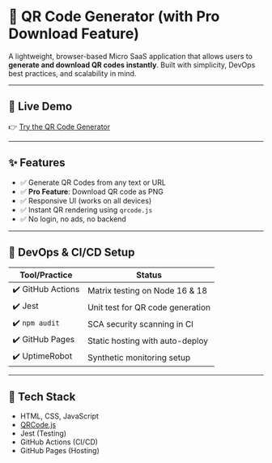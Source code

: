 # 📱 QR Code Generator (with Pro Download Feature)

A lightweight, browser-based Micro SaaS application that allows users to **generate and download QR codes instantly**. Built with simplicity, DevOps best practices, and scalability in mind.

---

## 🚀 Live Demo
👉 [Try the QR Code Generator](https://mithun19.github.io/QR-Code-Generator)

---

## ✨ Features

- ✅ Generate QR Codes from any text or URL
- ✅ **Pro Feature**: Download QR code as PNG
- ✅ Responsive UI (works on all devices)
- ✅ Instant QR rendering using `qrcode.js`
- ✅ No login, no ads, no backend

---

## 🧪 DevOps & CI/CD Setup

| Tool/Practice        | Status |
|----------------------|--------|
| ✔️ GitHub Actions     | Matrix testing on Node 16 & 18 |
| ✔️ Jest              | Unit test for QR code generation |
| ✔️ `npm audit`       | SCA security scanning in CI |
| ✔️ GitHub Pages      | Static hosting with auto-deploy |
| ✔️ UptimeRobot       | Synthetic monitoring setup |

---

## 🧰 Tech Stack

- HTML, CSS, JavaScript
- [QRCode.js](https://github.com/davidshimjs/qrcodejs)
- Jest (Testing)
- GitHub Actions (CI/CD)
- GitHub Pages (Hosting)
